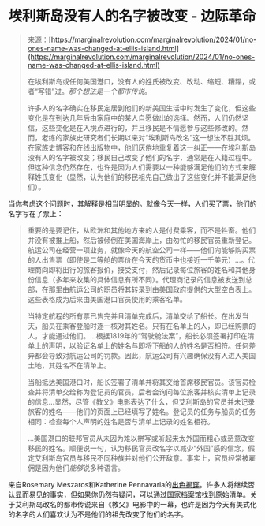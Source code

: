 <!--yml

category: 未分类

date: 2024-05-27 14:53:12

-->

# 埃利斯岛没有人的名字被改变 - 边际革命

> 来源：[https://marginalrevolution.com/marginalrevolution/2024/01/no-ones-name-was-changed-at-ellis-island.html](https://marginalrevolution.com/marginalrevolution/2024/01/no-ones-name-was-changed-at-ellis-island.html)
> 
> 在埃利斯岛或任何美国港口，没有人的姓氏被改变、改动、缩短、糟蹋，或者“写错”过。*那个想法是一个都市传说*。
> 
> 许多人的名字确实在移民定居到他们的新美国生活中时发生了变化，但这些变化是在到达几年后由家庭中的某人自愿做出的选择。然而，人们仍然坚信，这些变化是在入境点进行的，并且移民是不情愿参与这些修改的。然而，老练的家族史研究者们长期以来对“埃利斯岛改名”这一想法不胜其烦。在家族史博客和在线出版物中，他们厌倦地重复着这一纠正——在埃利斯岛没有人的名字被改变；移民自己改变了他们的名字，通常是在入籍过程中。但这种信念仍然存在，也许是因为人们需要以一种能够满足他们的方式来解释姓氏变化（显然，认为他们的移民祖先自己做出了这些变化并不能满足他们）。

当你考虑这个问题时，其解释是相当明显的。就像今天一样，人们买了票，他们的名字写在了票上：

> 重要的是要记住，从欧洲和其他地方来的人是付费乘客，而不是牲畜。他们并没有被推上船，然后被倾倒在美国海岸上，由匆忙的移民官员重新登记。航运公司在经营一项业务，就像今天的航空公司一样——他们向能够购买票的人出售票（即使是二等舱的票价在今天的货币中也接近一千美元）...。代理商向即将出行的旅客报价，接受支付，然后记录每位旅客的姓名和其他身份信息（多年来收集的具体信息有所不同）。代理商记录的信息被发送到总部，在那里由航运公司的职员将其转录到由美国政府提供的大型空白表上。这些表格成为后来由美国港口官员使用的乘客名单。
> 
> 当特定航程的所有票已售完并且清单完成后，清单交给了船长。在出发当天，船员在乘客登船时逐一核对其姓名。只有在名单上的人，即已经购票的人，才能通过他们。...根据1819年的“驾驶舱法案”，船长必须签署打印在清单上的声明，以验证名单上的姓名与即将下船的人的姓名是否相符。任何差异都会导致对航运公司的罚款。因此，航运公司有兴趣确保没有人进入美国土地，其姓名不在清单上。
> 
> 当船抵达美国港口时，船长签署了清单并将其交给首席移民官员。该官员检查并将清单交给称为登记员的官员，后者会询问每位旅客并核实清单上记录的信息...显然，尽管《教父》电影表达了什么，但艾利斯岛的官员并未记录旅客的姓名——他们的页面上已经填写了姓名。登记员的任务与船员的任务相同：检查每个人声明的姓名是否与清单上记录的姓名相符。
> 
> …美国港口的联邦官员从未因为难以拼写或听起来太外国而粗心或恶意改变移民的姓名。顺便说一句，认为移民官员改名字以减少“外国”感的信念，假定艾利斯岛官员与移民不同种族并对他们公开敌意。事实上，官员经常被雇佣是因为他们*能够*说多种语言。

来自Rosemary Meszaros和Katherine Pennavaria的[出色揭穿](https://journals.ala.org/index.php/dttp/article/view/6655/8939)。许多人将继续否认显而易见的事实，但如果你仍然有疑问，可以通过[国家档案馆](https://www.archives.gov/)找到原始清单。关于艾利斯岛改名的都市传说来自《教父》电影中的一幕，也许是因为今天有美式化的名字的人们喜欢认为不是他们的祖先改变了他们的名字。
